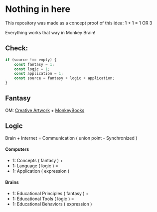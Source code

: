 # Nothing in here

This repository was made as a concept proof of this idea: 1 + 1 = 1 OR 3

Everything works that way in Monkey Brain!

## Check:

```javascript
if (source !== empty) {
	const fantasy = 1;
	const logic = 1;
	const application = 1;
	const source = fantasy + logic + application;
}
```

<h2> Fantasy </h2>

OM: [Creative Artwork](https://art.odicforcesounds.com) + [MonkeyBooks](https://odicforcesounds.github.io/MonkeyBooks/)

<h2> Logic </h2>

Brain + Internet = Communication ( union point - Synchronized )

<h4>Computers</h4>

- 1: Concepts ( fantasy ) +
- 1: Language ( logic ) =
- 1: Application ( expression )

<h4> Brains </h4>

- 1: Educational Principles ( fantasy ) +
- 1: Educational Tools ( logic ) =
- 1: Educational Behaviors ( expression )
